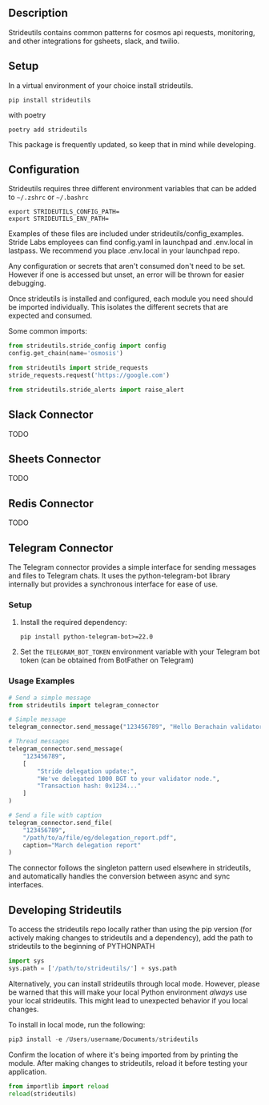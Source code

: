 ## Description

Strideutils contains common patterns for cosmos api requests, monitoring, and other integrations for gsheets, slack, and twilio.

## Setup

In a virtual environment of your choice install strideutils.

```
pip install strideutils
```

with poetry

```
poetry add strideutils
```

This package is frequently updated, so keep that in mind while developing.

## Configuration

Strideutils requires three different environment variables that can be added to `~/.zshrc` or `~/.bashrc`

```
export STRIDEUTILS_CONFIG_PATH=
export STRIDEUTILS_ENV_PATH=
```

Examples of these files are included under strideutils/config_examples.
Stride Labs employees can find config.yaml in launchpad and .env.local in lastpass. We recommend you place .env.local in your launchpad repo.

Any configuration or secrets that aren't consumed don't need to be set. However if one is accessed but unset, an error will be thrown for easier debugging.

Once strideutils is installed and configured, each module you need should be imported individually. This isolates the different secrets that are expected and consumed.

Some common imports:

```python
from strideutils.stride_config import config
config.get_chain(name='osmosis')

from strideutils import stride_requests
stride_requests.request('https://google.com')

from strideutils.stride_alerts import raise_alert
```

## Slack Connector

TODO

## Sheets Connector

TODO

## Redis Connector

TODO

## Telegram Connector

The Telegram connector provides a simple interface for sending messages and files to Telegram chats. It uses the python-telegram-bot library internally but provides a synchronous interface for ease of use.

### Setup

1. Install the required dependency:
   ```
   pip install python-telegram-bot>=22.0
   ```

2. Set the `TELEGRAM_BOT_TOKEN` environment variable with your Telegram bot token (can be obtained from BotFather on Telegram)

### Usage Examples

```python
# Send a simple message
from strideutils import telegram_connector

# Simple message
telegram_connector.send_message("123456789", "Hello Berachain validators!")

# Thread messages
telegram_connector.send_message(
    "123456789", 
    [
        "Stride delegation update:", 
        "We've delegated 1000 BGT to your validator node.",
        "Transaction hash: 0x1234..."
    ]
)

# Send a file with caption
telegram_connector.send_file(
    "123456789",
    "/path/to/a/file/eg/delegation_report.pdf",
    caption="March delegation report"
)
```

The connector follows the singleton pattern used elsewhere in strideutils, and automatically handles the conversion between async and sync interfaces.

## Developing Strideutils

To access the strideutils repo locally rather than using the pip version (for actively making changes to strideutils and a dependency), add the path to strideutils to the beginning of PYTHONPATH

```python
import sys
sys.path = ['/path/to/strideutils/'] + sys.path
```

Alternatively, you can install strideutils through local mode. However, please be warned that this will make your local Python environment _always_ use your local strideutils. This might lead to unexpected behavior if you local changes.

To install in local mode, run the following:

```python
pip3 install -e /Users/username/Documents/strideutils
```

Confirm the location of where it's being imported from by printing the module.
After making changes to strideutils, reload it before testing your application.

```python
from importlib import reload
reload(strideutils)
```
